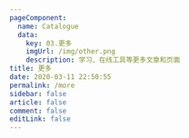 ```yaml
---
pageComponent: 
  name: Catalogue
  data: 
    key: 03.更多
    imgUrl: /img/other.png
    description: 学习、在线工具等更多文章和页面
title: 更多
date: 2020-03-11 22:50:55
permalink: /more
sidebar: false
article: false
comment: false
editLink: false
---
```

